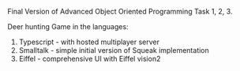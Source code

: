 Final Version of Advanced Object Oriented Programming Task 1, 2, 3. 

Deer hunting Game in the languages: 
1. Typescript - with hosted multiplayer server
2. Smalltalk - simple initial version of Squeak implementation
3. Eiffel - comprehensive UI with Eiffel vision2  
